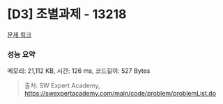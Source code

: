 # [D3] 조별과제 - 13218 

[문제 링크](https://swexpertacademy.com/main/code/problem/problemDetail.do?contestProbId=AXzjvCCq-PwDFASs) 

### 성능 요약

메모리: 21,112 KB, 시간: 126 ms, 코드길이: 527 Bytes



> 출처: SW Expert Academy, https://swexpertacademy.com/main/code/problem/problemList.do